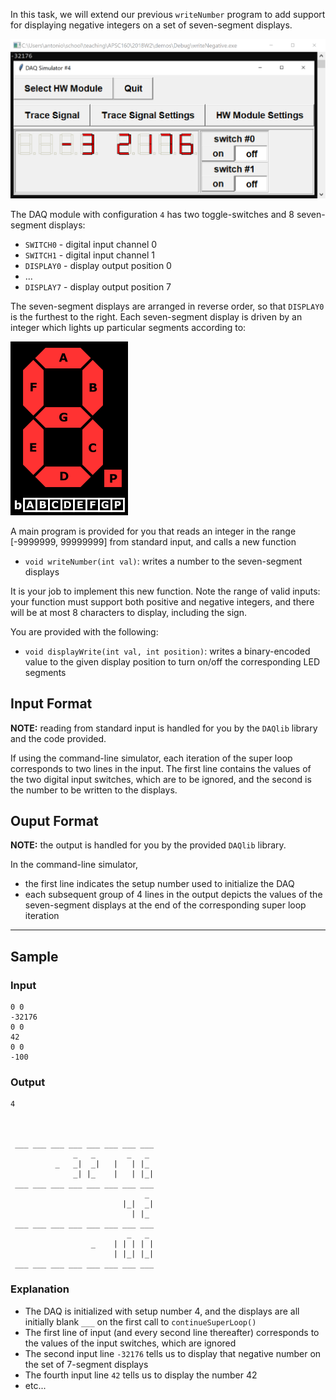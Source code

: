 In this task, we will extend our previous `writeNumber` program to add support for displaying negative integers on a set of seven-segment displays.

![7sd](assets/writeNegative.png)

The DAQ module with configuration `4` has two toggle-switches and 8 seven-segment displays:

- `SWITCH0` - digital input channel 0
- `SWITCH1` - digital input channel 1
- `DISPLAY0` - display output position 0
- ...
- `DISPLAY7` - display output position 7

The seven-segment displays are arranged in reverse order, so that `DISPLAY0` is the furthest to the right.  Each seven-segment display is driven by an integer which lights up particular segments according to:

![7sd](assets/seven_segment_display.png)

A main program is provided for you that reads an integer in the range [-9999999, 99999999] from standard input, and calls a new function

- `void writeNumber(int val)`: writes a number to the seven-segment displays
 
It is your job to implement this new function.  Note the range of valid inputs: your function must support both positive and negative integers, and there will be at most 8 characters to display, including the sign.

You are provided with the following:

- `void displayWrite(int val, int position)`: writes a binary-encoded value to the given display position to turn on/off the corresponding LED segments

## Input Format

**NOTE:** reading from standard input is handled for you by the `DAQlib` library and the code provided.

If using the command-line simulator, each iteration of the super loop corresponds to two lines in the input.  The first line contains the values of the two digital input switches, which are to be ignored, and the second is the number to be written to the displays.

## Ouput Format

**NOTE:** the output is handled for you by the provided `DAQlib` library.

In the command-line simulator, 
- the first line indicates the setup number used to initialize the DAQ
- each subsequent group of 4 lines in the output depicts the values of the seven-segment displays
at the end of the corresponding super loop iteration

---

## Sample

### Input
```
0 0
-32176
0 0
42
0 0
-100
```

### Output

```
4
                                 
                                 
                                 
 ___ ___ ___ ___ ___ ___ ___ ___ 
              _   _       _   _  
          _   _|  _|   |   | |_  
              _| |_    |   | |_| 
 ___ ___ ___ ___ ___ ___ ___ ___ 
                              _  
                         |_|  _| 
                           | |_  
 ___ ___ ___ ___ ___ ___ ___ ___ 
                          _   _  
                  _    | | | | | 
                       | |_| |_| 
 ___ ___ ___ ___ ___ ___ ___ ___ 
```

### Explanation

- The DAQ is initialized with setup number 4, and the displays are all initially blank `___` on the first call to `continueSuperLoop()`
- The first line of input (and every second line thereafter) corresponds to the values of the input switches, which are ignored
- The second input line `-32176` tells us to display that negative number on the set of 7-segment displays
- The fourth input line `42` tells us to display the number 42
- etc...